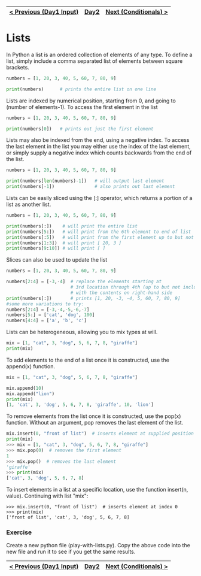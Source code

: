 |[< Previous (Day1 Input)](../Day1/Input.md) | [Day2](../README.md)| [Next (Conditionals) >](Conditionals.md) |
|----|----|----|
# Lists

In Python a list is an ordered collection of elements of any type. To define a list, simply include a 
comma separated list of elements between square brackets.
```python
numbers = [1, 20, 3, 40, 5, 60, 7, 80, 9]

print(numbers)      # prints the entire list on one line
```
Lists are indexed by numerical position, starting from 0, and going to (number of elements-1). To access 
the first element in the list

```python
numbers = [1, 20, 3, 40, 5, 60, 7, 80, 9]

print(numbers[0])   # prints out just the first element
```

Lists may also be indexed from the end, using a negative index.  To access the last element in the 
list you may either use the index of the last element, or simply supply a negative index which counts 
backwards from the end of the list.

```python
numbers = [1, 20, 3, 40, 5, 60, 7, 80, 9]

print(numbers[len(numbers)-1])   # will output last element
print(numbers[-1])               # also prints out last element
```

Lists can be easily sliced using the [:] operator, which returns a portion of a list as another list.
```python
numbers = [1, 20, 3, 40, 5, 60, 7, 80, 9]

print(numbers[:])    # will print the entire list
print(numbers[5:])   # will print from the 6th element to end of list
print(numbers[:5])   # will print from the first element up to but not including the 6th element
print(numbers[1:3])  # will print [ 20, 3 ]
print(numbers[9:10]) # will print [ ]
```

Slices can also be used to update the list
```python
numbers = [1, 20, 3, 40, 5, 60, 7, 80, 9]

numbers[2:4] = [-3,-4]  # replace the elements starting at 
                        # 3rd location through 4th (up to but not including 5th)
                        # with the contents on right-hand side
print(numbers[:])       # prints [1, 20, -3, -4, 5, 60, 7, 80, 9]
#some more variations to try:
numbers[2:4] = [-3,-4,-5,-6,-7]
numbers[5:] = ['cat', 'dog', 100]
numbers[4:4] = ['a', 'b', 'c']
```

Lists can be heterogeneous, allowing you to mix types at will.

```python
mix = [1, "cat", 3, "dog", 5, 6, 7, 8, "giraffe"]
print(mix)
```

To add elements to the end of a list once it is constructed, use the append(x) function.
```python
mix = [1, "cat", 3, "dog", 5, 6, 7, 8, "giraffe"]

mix.append(10)
mix.append("lion")
print(mix)
[1, 'cat', 3, 'dog', 5, 6, 7, 8, 'giraffe', 10, 'lion']
```

To remove elements from the list once it is constructed, use the pop(x) function.  Without an argument, pop removes the last element of the list.
```python
mix.insert(0, "front of list")  # inserts element at supplied position (0)
print(mix)
>>> mix = [1, "cat", 3, "dog", 5, 6, 7, 8, "giraffe"]
>>> mix.pop(0)  # removes the first element
1
>>> mix.pop()  # removes the last element
'giraffe'
>>> print(mix)
['cat', 3, 'dog', 5, 6, 7, 8]
```
To insert elements in a list at a specific location, use the function insert(n, value).  Continuing with list "mix":
```
>>> mix.insert(0, "front of list")  # inserts element at index 0
>>> print(mix)
['front of list', 'cat', 3, 'dog', 5, 6, 7, 8]
```

### Exercise

Create a new python file (play-with-lists.py). Copy the above code into the new file and run it to see if you get the same results.

|[< Previous (Day1 Input)](../Day1/Input.md) | [Day2](../README.md)| [Next (Conditionals) >](Conditionals.md) |
|----|----|----|
